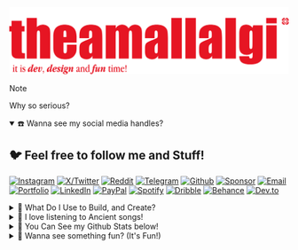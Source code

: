 ![HEADER](https://github.com/theamallalgi/TheAmalLalgi/blob/main/dependencies/header.png?raw=true)

<!-- > <a href="https://github.com/" target='_blank'>github</a> > <a href="https://theamallalgi.pages.dev" target='_blank'>theamallalgi</a> > <a href="https://github.com/theamallalgi" target='_blank'>profile</a> > <a href="https://github.com/theamallalgi/theamallalgi/readme.md" target='_blank'>readme.md</a> -->

> [!NOTE]
> Why so serious?

<details open>
<summary> ☎️ Wanna see my social media handles?</summary>

## 🐦 Feel free to follow me and Stuff!
[![Instagram](https://ziadoua.github.io/m3-Markdown-Badges/badges/Instagram/instagram1.svg)](https://instagram.com/theamallalgi) [![X/Twitter](https://ziadoua.github.io/m3-Markdown-Badges/badges/Twitter/twitter1.svg)](https://x.com/amallalgi) [![Reddit](https://ziadoua.github.io/m3-Markdown-Badges/badges/Reddit/reddit1.svg)](https://reddit.com/user/theamallalgi) [![Telegram](https://ziadoua.github.io/m3-Markdown-Badges/badges/Telegram/telegram1.svg)](t.me/theamallalgi/)
[![Github](https://ziadoua.github.io/m3-Markdown-Badges/badges/Github/github2.svg)](https://github.com/theamallalgi/) [![Sponsor](https://ziadoua.github.io/m3-Markdown-Badges/badges/Sponsor/sponsor1.svg)](https://github.com/sponsors/theamallalgi/)
[![Email](https://ziadoua.github.io/m3-Markdown-Badges/badges/Mail/mail2.svg)](mailto:theamallalgi@gmail.com) [![Portfolio](https://ziadoua.github.io/m3-Markdown-Badges/badges/MyPortfolio/myportfolio1.svg)](https://theamallalgi.pages.dev/)
[![LinkedIn](https://ziadoua.github.io/m3-Markdown-Badges/badges/LinkedIn/linkedin1.svg)](https://linkedin.com/in/amallalgi) [![PayPal](https://ziadoua.github.io/m3-Markdown-Badges/badges/PayPal/paypal1.svg)](https://paypal.me/theamallalgi)
[![Spotify](https://ziadoua.github.io/m3-Markdown-Badges/badges/Spotify/spotify2.svg)](https://open.spotify.com/user/t33tjvnatdw1hf5ner4vpt2kn?si=YqmENfcuTyuGJG1Nvo_u0Q) [![Dribble](https://ziadoua.github.io/m3-Markdown-Badges/badges/Dribble/dribble1.svg)](https://dribbble.com/TheAmalLalgi) [![Behance](https://ziadoua.github.io/m3-Markdown-Badges/badges/Behance/behance1.svg)](https://www.behance.net/amallalgi) [![Dev.to](https://ziadoua.github.io/m3-Markdown-Badges/badges/Devto/devto1.svg)](https://dev.to/theamallalgi)
</details>

<details>
<summary> 🦑 What Do I Use to Build, and Create?</summary>

### Web Development and Frameworks I Use
![HTML5](https://ziadoua.github.io/m3-Markdown-Badges/badges/HTML/html1.svg) ![CSS3](https://ziadoua.github.io/m3-Markdown-Badges/badges/CSS/css1.svg) ![JavaScript](https://ziadoua.github.io/m3-Markdown-Badges/badges/Javascript/javascript3.svg) ![Typescript](https://ziadoua.github.io/m3-Markdown-Badges/badges/TypeScript/typescript1.svg) ![SCSS](https://ziadoua.github.io/m3-Markdown-Badges/badges/Sass/sass1.svg) ![jQuery](https://ziadoua.github.io/m3-Markdown-Badges/badges/jQuery/jquery1.svg)
![React](https://ziadoua.github.io/m3-Markdown-Badges/badges/React/react1.svg) ![NodeJS](https://ziadoua.github.io/m3-Markdown-Badges/badges/NodeJS/nodejs1.svg) ![Express.js](https://ziadoua.github.io/m3-Markdown-Badges/badges/Express/express2.svg) ![MongoDB](https://ziadoua.github.io/m3-Markdown-Badges/badges/MongoDB/mongodb1.svg) ![Next JS](https://ziadoua.github.io/m3-Markdown-Badges/badges/NextJS/nextjs2.svg)
![Tailwind](https://ziadoua.github.io/m3-Markdown-Badges/badges/TailwindCSS/tailwindcss1.svg) ![Django](https://ziadoua.github.io/m3-Markdown-Badges/badges/Django/django1.svg) ![NestJS](https://ziadoua.github.io/m3-Markdown-Badges/badges/NestJS/nestjs1.svg) ![PostgreSQL](https://ziadoua.github.io/m3-Markdown-Badges/badges/PostgreSQL/postgresql1.svg)

### Shell Scripting, Building and Automation
![Shell](https://ziadoua.github.io/m3-Markdown-Badges/badges/Shell/shell1.svg) ![Python](https://ziadoua.github.io/m3-Markdown-Badges/badges/Python/python1.svg) ![Rust](https://ziadoua.github.io/m3-Markdown-Badges/badges/Rust/rust1.svg) ![Lua-Lang](https://ziadoua.github.io/m3-Markdown-Badges/badges/Lua/lua1.svg)

### Some Other Programming Languages I Love
![Go Lang](https://ziadoua.github.io/m3-Markdown-Badges/badges/Go/go1.svg) ![Java](https://ziadoua.github.io/m3-Markdown-Badges/badges/Java/java1.svg) ![Kotlin](https://ziadoua.github.io/m3-Markdown-Badges/badges/Kotlin/kotlin1.svg) ![C#](https://ziadoua.github.io/m3-Markdown-Badges/badges/CSharp/csharp1.svg)

### Some Tools and Platforms I Rely too much on
![Git](https://ziadoua.github.io/m3-Markdown-Badges/badges/Git/git1.svg) ![Docker](https://ziadoua.github.io/m3-Markdown-Badges/badges/Docker/docker1.svg) ![Postman](https://ziadoua.github.io/m3-Markdown-Badges/badges/Postman/postman1.svg) ![Cloudflare](https://ziadoua.github.io/m3-Markdown-Badges/badges/Cloudflare/cloudflare1.svg) ![Netlify](https://ziadoua.github.io/m3-Markdown-Badges/badges/Netlify/netlify1.svg)

### Editors and IDEs I Love (Sorted)
![NVim](https://ziadoua.github.io/m3-Markdown-Badges/badges/Neovim/neovim1.svg) ![Visual Studio Code](https://ziadoua.github.io/m3-Markdown-Badges/badges/VisualStudioCode/visualstudiocode1.svg) ![Android Studio](https://ziadoua.github.io/m3-Markdown-Badges/badges/AndroidStudio/androidstudio1.svg) ![Xcode](https://ziadoua.github.io/m3-Markdown-Badges/badges/Xcode/xcode1.svg) </br>
![Webstorm](https://ziadoua.github.io/m3-Markdown-Badges/badges/Webstorm/webstorm2.svg) ![Pycharm](https://ziadoua.github.io/m3-Markdown-Badges/badges/PyCharm/pycharm1.svg) ![IJIdea](https://ziadoua.github.io/m3-Markdown-Badges/badges/IDEA/idea1.svg)

### Main Creative Tools I Use
![Adobe Photoshop](https://ziadoua.github.io/m3-Markdown-Badges/badges/Photoshop/photoshop1.svg) ![Adobe Illustrator](https://ziadoua.github.io/m3-Markdown-Badges/badges/Illustrator/illustrator1.svg) ![Figma](https://ziadoua.github.io/m3-Markdown-Badges/badges/Figma/figma1.svg) ![InDesign](https://ziadoua.github.io/m3-Markdown-Badges/badges/InDesign/indesign1.svg) </br>
![Audacity](https://ziadoua.github.io/m3-Markdown-Badges/badges/Audacity/audacity1.svg) ![Blender](https://ziadoua.github.io/m3-Markdown-Badges/badges/Blender/blender1.svg)
</details>

<details>
<summary> 🦑 I love listening to Ancient songs!</summary>

## 🎺 This is something I listen to:
[![spotify-github-profile](https://spotify-github-profile.kittinanx.com/api/view?uid=t33tjvnatdw1hf5ner4vpt2kn&cover_image=true&theme=compact&show_offline=false&background_color=121212&interchange=true)](https://github.com/kittinan/spotify-github-profile)
</details>

<details>
<summary> 🦑 You Can See my Github Stats below!</summary>

## 🛞 Github Stats
![](https://github-readme-streak-stats.herokuapp.com/?user=theamallalgi&theme=tokyonight&hide_border=true)
![](https://github-readme-stats.vercel.app/api/top-langs/?username=theamallalgi&theme=tokyonight&hide_border=true&include_all_commits=true&count_private=true)
</details>

<details>
<summary> 🦑 Wanna see something fun? (It's Fun!)</summary>

## 👻 Booo!
![Nosferatu](https://github.com/theamallalgi/TheAmalLalgi/blob/main/dependencies/nosferatu.gif?raw=true)
</details>
